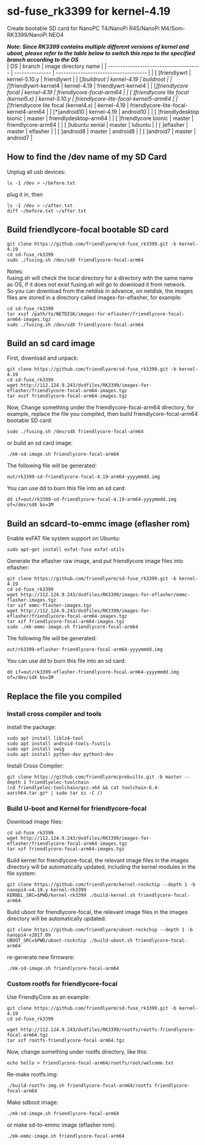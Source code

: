 # sd-fuse_rk3399 for kernel-4.19
Create bootable SD card for NanoPC T4/NanoPi R4S/NanoPi M4/Som-RK3399/NanoPi NEO4  
  
***Note: Since RK3399 contains multiple different versions of kernel and uboot, please refer to the table below to switch this repo to the specified branch according to the OS***  
| OS                                     | branch          | image directory name                  |
| -------------------------------------- | --------------- | ------------------------------------- |
| [ ]friendlywrt                         | kernel-5.10.y   | friendlywrt                           |
| [*]buildroot                           | kernel-4.19     | buildroot                             |
| [*]friendlywrt-kernel4                 | kernel-4.19     | friendlywrt-kernel4                   |
| [*]friendlycore focal                  | kernel-4.19     | friendlycore-focal-arm64              |
| [ ]friendlycore lite focal (kernel5.x) | kernel-5.10.y   | friendlycore-lite-focal-kernel5-arm64 |
| [*]friendlycore lite focal (kernel4.x) | kernel-4.19     | friendlycore-lite-focal-kernel4-arm64 |
| [*]android10                           | kernel-4.19     | android10                             |
| [ ]friendlydesktop bionic              | master          | friendlydesktop-arm64                 |
| [ ]friendlycore bionic                 | master          | friendlycore-arm64                    |
| [ ]lubuntu xenial                      | master          | lubuntu                               |
| [ ]eflasher                            | master          | eflasher                              |
| [ ]android8                            | master          | android8                              |
| [ ]android7                            | master          | android7                              |
  
## How to find the /dev name of my SD Card
Unplug all usb devices:
```
ls -1 /dev > ~/before.txt
```
plug it in, then
```
ls -1 /dev > ~/after.txt
diff ~/before.txt ~/after.txt
```

## Build friendlycore-focal bootable SD card
```
git clone https://github.com/friendlyarm/sd-fuse_rk3399.git -b kernel-4.19
cd sd-fuse_rk3399
sudo ./fusing.sh /dev/sdX friendlycore-focal-arm64
```
Notes:  
fusing.sh will check the local directory for a directory with the same name as OS, if it does not exist fusing.sh will go to download it from network.  
So you can download from the netdisk in advance, on netdisk, the images files are stored in a directory called images-for-eflasher, for example:
```
cd sd-fuse_rk3399
tar xvzf /path/to/NETDISK/images-for-eflasher/friendlycore-focal-arm64-images.tgz
sudo ./fusing.sh /dev/sdX friendlycore-focal-arm64
```

## Build an sd card image
First, download and unpack:
```
git clone https://github.com/friendlyarm/sd-fuse_rk3399.git -b kernel-4.19
cd sd-fuse_rk3399
wget http://112.124.9.243/dvdfiles/RK3399/images-for-eflasher/friendlycore-focal-arm64-images.tgz
tar xvzf friendlycore-focal-arm64-images.tgz
```
Now,  Change something under the friendlycore-focal-arm64 directory, 
for example, replace the file you compiled, then build friendlycore-focal-arm64 bootable SD card: 
```
sudo ./fusing.sh /dev/sdX friendlycore-focal-arm64
```
or build an sd card image:
```
./mk-sd-image.sh friendlycore-focal-arm64
```
The following file will be generated:  
```
out/rk3399-sd-friendlycore-focal-4.19-arm64-yyyymmdd.img
```
You can use dd to burn this file into an sd card:
```
dd if=out/rk3399-sd-friendlycore-focal-4.19-arm64-yyyymmdd.img of=/dev/sdX bs=1M
```
## Build an sdcard-to-emmc image (eflasher rom)
Enable exFAT file system support on Ubuntu:
```
sudo apt-get install exfat-fuse exfat-utils
```
Generate the eflasher raw image, and put friendlycore image files into eflasher:
```
git clone https://github.com/friendlyarm/sd-fuse_rk3399.git -b kernel-4.19
cd sd-fuse_rk3399
wget http://112.124.9.243/dvdfiles/RK3399/images-for-eflasher/emmc-flasher-images.tgz
tar xzf emmc-flasher-images.tgz
wget http://112.124.9.243/dvdfiles/RK3399/images-for-eflasher/friendlycore-focal-arm64-images.tgz
tar xzf friendlycore-focal-arm64-images.tgz
sudo ./mk-emmc-image.sh friendlycore-focal-arm64
```
The following file will be generated:  
```
out/rk3399-eflasher-friendlycore-focal-arm64-yyyymmdd.img
```
You can use dd to burn this file into an sd card:
```
dd if=out/rk3399-eflasher-friendlycore-focal-arm64-yyyymmdd.img of=/dev/sdX bs=1M
```

## Replace the file you compiled

### Install cross compiler and tools

Install the package:
```
sudo apt install liblz4-tool
sudo apt install android-tools-fsutils
sudo apt install swig
sudo apt install python-dev python3-dev
```
Install Cross Compiler:
```
git clone https://github.com/friendlyarm/prebuilts.git -b master --depth 1 friendlyelec-toolchain
(cd friendlyelec-toolchain/gcc-x64 && cat toolchain-6.4-aarch64.tar.gz* | sudo tar xz -C /)
```

### Build U-boot and Kernel for friendlycore-focal
Download image files:
```
cd sd-fuse_rk3399
wget http://112.124.9.243/dvdfiles/RK3399/images-for-eflasher/friendlycore-focal-arm64-images.tgz
tar xzf friendlycore-focal-arm64-images.tgz
```
Build kernel for friendlycore-focal, the relevant image files in the images directory will be automatically updated, including the kernel modules in the file system:
```
git clone https://github.com/friendlyarm/kernel-rockchip --depth 1 -b nanopi4-v4.19.y kernel-rk3399
KERNEL_SRC=$PWD/kernel-rk3399 ./build-kernel.sh friendlycore-focal-arm64
```
Build uboot for friendlycore-focal, the relevant image files in the images directory will be automatically updated:
```
git clone https://github.com/friendlyarm/uboot-rockchip --depth 1 -b nanopi4-v2017.09
UBOOT_SRC=$PWD/uboot-rockchip ./build-uboot.sh friendlycore-focal-arm64
```
re-generate new firmware:
```
./mk-sd-image.sh friendlycore-focal-arm64
```

### Custom rootfs for friendlycore-focal
Use FriendlyCore as an example:
```
git clone https://github.com/friendlyarm/sd-fuse_rk3399.git -b kernel-4.19
cd sd-fuse_rk3399

wget http://112.124.9.243/dvdfiles/RK3399/rootfs/rootfs-friendlycore-focal-arm64.tgz
tar xzf rootfs-friendlycore-focal-arm64.tgz
```
Now,  change something under rootfs directory, like this:
```
echo hello > friendlycore-focal-arm64/rootfs/root/welcome.txt
```
Re-make rootfs.img:
```
./build-rootfs-img.sh friendlycore-focal-arm64/rootfs friendlycore-focal-arm64
```
Make sdboot image:
```
./mk-sd-image.sh friendlycore-focal-arm64
```
or make sd-to-emmc image (eflasher rom):
```
./mk-emmc-image.sh friendlycore-focal-arm64
```

